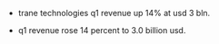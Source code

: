 - trane technologies q1 revenue up 14% at usd 3 bln.

- q1 revenue rose 14 percent to 3.0 billion usd.
